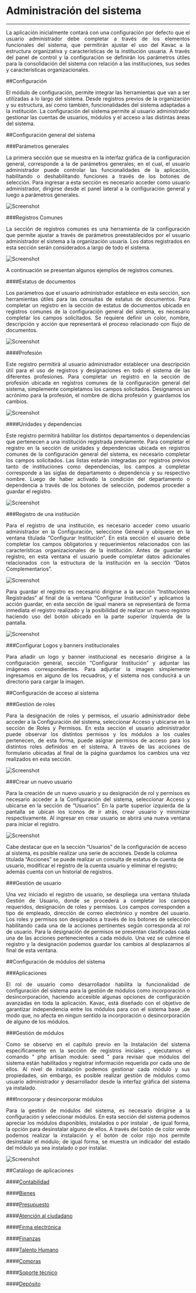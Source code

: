 # Administración del sistema 
****************************

<div style="text-align: justify;">
La aplicación inicialmente contará con una configuración por defecto que el usuario administrador debe completar a través de los elementos funcionales del sistema, que permitirán ajustar el uso del Kavac a la estructura organizativa y características de la institución usuaria.   A través del panel de control y la configuración se definirán los parámetros útiles para la consolidación del sistema con relación a las instituciones, sus sedes y características organizacionales.   
</div>

##Configuración 

<div style="text-align: justify;">
El módulo de configuración, permite integrar las herramientas que van a ser utilizadas a lo largo del sistema. Desde registros previos de la organización y su estructura, así como también, funcionalidades del sistema adaptadas a la institución.   La configuración del sistema permite al usuario administrador gestionar las cuentas de usuarios, módulos y el acceso a las distintas áreas del sistema.
</div>

##Configuración general del sistema 

###Parámetros generales

<div style="text-align: justify;">
La primera sección que se muestra en la interfaz gráfica de la configuración general, corresponde a la de parámetros generales; en el cual, el usuario administrador puede controlar las funcionalidades de la aplicación, habilitando o deshabilitando funciones a través de los botones de selección.
Para ingresar  a esta sección es necesario acceder como usuario administrador,  dirigirse desde el panel lateral a la configuración general y luego a  parámetros generales.  
</div>

![Screenshot](img/parametros-generales.png)

###Registros Comunes

<div style="text-align: justify;">
La sección de registros comunes es una herramienta de la configuración  que permite ajustar a través de parámetros preestablecidos por el usuario administrador el sistema a la organización usuaria.   Los datos registrados en esta sección serán considerados a largo de todo el sistema.
</div>

![Screenshot](img/registros-comunes.png)

<div style="text-align: justify;">
A continuación se presentan algunos ejemplos de registros comunes.
</div>

####Estatus de documentos

<div style="text-align: justify;">
Los parámetros que el usuario administrador establece en esta sección, son herramientas útiles para las consultas de estatus de documentos. Para completar un registro en la sección de estatus de documentos ubicada en registros comunes de la configuración general del sistema, es necesario completar los campos solicitados. Se requiere definir un color, nombre, descripción y acción que representará el proceso relacionado con flujo de documentos.  
</div>

![Screenshot](img/estatus-documentos.png)

####Profesión

<div style="text-align: justify;">
Este registro permitirá al usuario administrador establecer una descripción útil para el uso de registros y designaciones en todo el sistema de las diferentes profesiones.   Para completar un registro en la sección de profesión ubicada en registros comunes de la configuración general del sistema, simplemente completamos los campos solicitados.   Designamos un acrónimo para la profesión, el nombre de dicha profesión y guardamos los cambios.  
</div>

![Screenshot](img/profesion-registro.png)

####Unidades y dependencias 

<div style="text-align: justify;">
Este registro permitirá habilitar los distintos departamentos o dependencias que pertenecen a una institución registrada previamente.   Para completar el registro en la sección de unidades y dependencias ubicada en registros comunes de la configuración general del sistema, es necesario completar los campos solicitados.  Las listas estarán integradas por registros previos tanto de instituciones como dependencias, los campos a completar corresponde a las siglas de departamento o dependencia y su respectivo nombre.  Luego de haber activado la condición del departamento o dependencia a través de los botones de selección, podemos proceder a guardar el registro.    	
</div>

![Screenshot](img/unidades-dependencias.png)

###Registro de una institución 

<div style="text-align: justify;">
Para el registro de una institución, es necesario acceder como usuario administrador en la Configuración, seleccione General y ubíquese en la ventana  titulada “Configurar Institución”.   En esta sección el usuario debe completar los campos obligatorios y requerimientos relacionados con las características organizacionales de la institución.   Antes de guardar el registro, en esta ventana el usuario puede completar datos adicionales relacionados con la estructura de la institución en la sección “Datos Complementarios”.  
</div>

![Screenshot](img/registro-institucion.png)

<div style="text-align: justify;">
Para guardar el registro es necesario dirigirse a la sección “Instituciones Registradas” al final de la ventana “Configurar Institución” y aplicamos la acción guardar, en esta sección de igual manera se representará de forma inmediata el registro realizado y la posibilidad de realizar un nuevo registro haciendo uso del botón ubicado en la parte superior izquierda de la pantalla.
</div>

![Screenshot](img/institucion-registro.png)

###Configurar Logos y banners institucionales 

<div style="text-align: justify;">
Para añadir un logo y banner institucional es necesario dirigirse a la configuración general, sección  “Configurar Institución” y adjuntar las imágenes correspondientes. Para adjuntar la imagen simplemente ingresamos en alguno de los recuadros, y el sistema nos conducirá a un directorio para cargar la imagen. 
</div>

##Configuración de acceso al sistema 


###Gestión de roles

<div style="text-align: justify;">
Para la designación de roles y permisos, el usuario administrador debe acceder a la Configuración del sistema, seleccionar Acceso y ubicarse en la sección de Roles y Permisos.   En esta sección el usuario administrador puede observar los distintos permisos y los módulos a los cuales pertenecen, de esta forma, puede asignar permisos de acceso para los distintos roles definidos en el sistema.   A través de las acciones de formulario ubicadas al final de la página guardamos los cambios una vez realizados en esta sección. 
</div>

![Screenshot](img/roles-permisos.png)

###Crear un nuevo usuario

<div style="text-align: justify;">
Para la creación de un nuevo usuario y su designación de rol y permisos  es necesario acceder a la Configuración del sistema, seleccionar Acceso y ubicarse en la sección de “Usuarios”.   En la parte superior izquierda de la pantalla se ubican los iconos de ir atrás, crear usuario y minimizar respectivamente.  Al ingresar en crear usuario se abrirá una nueva ventana para iniciar el registro.  
</div>

![Screenshot](img/registro-usuario.png)

Cabe destacar que en la sección “Usuarios” de la configuración de acceso al sistema, es posible realizar una serie de acciones.   Desde la columna titulada “Acciones” se puede realizar un consulta de estatus de cuenta de usuario, modificar el registro de la cuenta usuario y eliminar el registro; además cuenta con un historial de registros.

###Gestión de usuario

<div style="text-align: justify;">
Una vez iniciado el registro de usuario, se despliega una ventana titulada Gestión de Usuario, donde se procederá a completar los campos requeridos, designación de roles y permisos.   Los campos corresponden a tipo de empleado, dirección de correo electrónico y nombre del usuario. Los roles y permisos son designados a través de los botones de selección habilitando cada una de la acciones pertinentes según corresponda al rol de usuario.   Para la designación de permisos se presentan clasificadas cada una de las acciones pertenecientes a cada módulo.   Una vez se culmine el registro y la designación podemos guardar los cambios al desplazarnos al final de esta ventana. 
</div>

##Configuración de módulos del sistema 

###Aplicaciones

<div style="text-align: justify;">
El rol de usuario como desarrollador habilita la funcionalidad de configuración del sistema para la gestión de módulos como incorporación o desincorporación, haciendo accesible algunas opciones de configuración avanzadas en toda la aplicación.  Kavac, está diseñado con el objetivo de garantizar independencia entre los módulos para con el sistema base ,de modo que, no afecta en ningun sentido la incorporación o desincorporación de alguno de los módulos.    
</div>

###Gestión de módulos 

<div style="text-align: justify;">
Como se observo en el capítulo previo en la Instalación del sistema especificamente en la sección de registros iniciales , ejecutamos el comando “ php artisan module: seed ” para revisar que módulos del sistema están habilitados y registrar información requerida por cada uno de ellos.  Al nivel de instalación podemos gestionar cada módulo y sus propiedades, sin embargo, es posible realizar gestión de módulos como usuario administrador y desarrollador desde la interfaz gráfica del sistema ya instalado.   
</div>

###Incorporar y desincorporar módulos

<div style="text-align: justify;">
Para la gestión de módulos del sistema, es necesario dirigirse a la configuración y seleccionar módulos. En esta sección del sistema podemos apreciar los módulos disponibles, instalados o por instalar , de igual forma, la opción para desinstalar alguno de ellos. A través del botón de color verde podemos realizar la instalación y el botón de color rojo nos permite desinstalar el módulo; de igual forma, se muestra un indicador del estado del módulo ya sea instalado o por instalar.
</div>

![Screenshot](img/gestion-modulos.png)

##Catálogo de aplicaciones 

####[Contabilidad](#)

####[Bienes](#)

####[Presupuesto](#)

####[Atención al ciudadano](#)

####[Firma electrónica](#)

####[Finanzas](#) 
 
####[Talento Humano](#) 

####[Compras](#) 

####[Soporte técnico](#)

####[Depósito](#)













